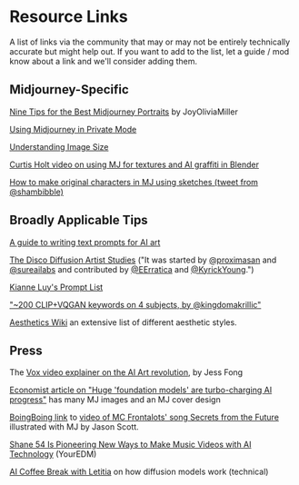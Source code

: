 # Resource Links

A list of links via the community that may or may not be entirely technically accurate but might help out. If you want to add to the list, let a guide / mod know about a link and we'll consider adding them.&#x20;



## Midjourney-Specific



[Nine Tips for the Best Midjourney Portraits](https://www.betchashesews.com/2022/06/05/midjourney-portraits/) by JoyOliviaMiller

[Using Midjourney in Private Mode](https://weirdwonderfulai.art/resources/midjourney-private-mode/)

[Understanding Image Size](understanding-image-size.md#image-dimensions)

[Curtis Holt video on using MJ for textures and AI graffiti in Blender](https://www.youtube.com/watch?v=6Dmn5Tokv8A)

[How to make original characters in MJ using sketches (tweet from @shambibble)](https://twitter.com/shambibble/status/1537499258554925059)

## Broadly Applicable Tips

[A guide to writing text prompts for AI art](https://docs.google.com/document/d/1XUT2G9LmkZataHFzmuOtRXnuWBfhvXDAo8DkS--8tec/edit)

[The Disco Diffusion Artist Studies](https://weirdwonderfulai.art/resources/disco-diffusion-70-plus-artist-studies/) ("It was started by [@proximasan](https://twitter.com/proximasan) and [@sureailabs](https://twitter.com/sureailabs) and contributed by [@EErratica](https://twitter.com/EErratica) and [@KyrickYoung](https://twitter.com/KyrickYoung).")

[Kianne Luy's Prompt List](https://docs.google.com/document/d/1kuKBiifAm\_UVipAjJjqOSfMcmyjvfHdD/edit)

["\~200 CLIP+VQGAN keywords on 4 subjects, by @kingdomakrillic"](https://imgur.com/a/SALxbQm)

[Aesthetics Wiki](https://aesthetics.fandom.com/wiki/Special:AllPages) an extensive list of different aesthetic styles.



## Press

The [Vox video explainer on the AI Art revolution](https://www.youtube.com/watch?v=SVcsDDABEkM), by Jess Fong

[Economist article on "Huge 'foundation models' are turbo-charging AI progress"](https://www.economist.com/interactive/briefing/2022/06/11/huge-foundation-models-are-turbo-charging-ai-progress) has many MJ images and an MJ cover design

[BoingBoing link](https://boingboing.net/2022/06/19/the-lyrics-of-a-song-about-data-encryption-by-mc-frontalot-have-been-fed-into-the-midjourney-text-to-image-ai-and-the-results-are-freaky.html/amp) to [video of MC Frontalots' song Secrets from the Future](https://www.youtube.com/watch?v=yVm8oZx9WSM\&t=22s) illustrated with MJ by Jason Scott.

[Shane 54 Is Pioneering New Ways to Make Music Videos with AI Technology](https://www.youredm.com/2022/06/01/shane-54-is-pioneering-a-new-way-to-make-music-videos-with-ai-technology/) (YourEDM)

[AI Coffee Break with Letitia](https://www.youtube.com/watch?v=344w5h24-h8) on how diffusion models work (technical)



